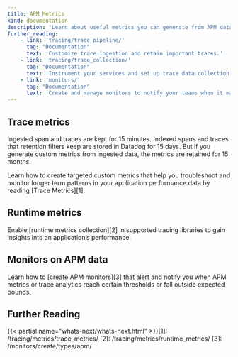 ```yaml
---
title: APM Metrics
kind: documentation
description: 'Learn about useful metrics you can generate from APM data.'
further_reading:
    - link: 'tracing/trace_pipeline/'
      tag: "Documentation"
      text: 'Customize trace ingestion and retain important traces.'
    - link: 'tracing/trace_collection/'
      tag: "Documentation"
      text: 'Instrument your services and set up trace data collection in the Agent'
    - link: 'monitors/'
      tag: "Documentation"
      text: 'Create and manage monitors to notify your teams when it matters.'
---
```


## Trace metrics

Ingested span and traces are kept for 15 minutes. Indexed spans and traces that retention filters keep are stored in Datadog for 15 days. But if you generate custom metrics from ingested data, the metrics are retained for 15 months. 

Learn how to create targeted custom metrics that help you troubleshoot and monitor longer term patterns in your application performance data by reading [Trace Metrics][1].

## Runtime metrics

Enable [runtime metrics collection][2] in supported tracing libraries to gain insights into an application’s performance.

## Monitors on APM data

Learn how to [create APM monitors][3] that alert and notify you when APM metrics or trace analytics reach certain thresholds or fall outside expected bounds.



## Further Reading

{{< partial name="whats-next/whats-next.html" >}}[1]: /tracing/metrics/trace_metrics/
[2]: /tracing/metrics/runtime_metrics/
[3]: /monitors/create/types/apm/
